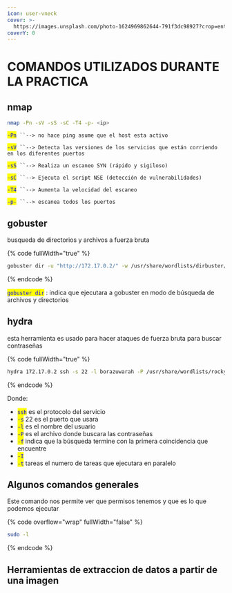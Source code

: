 ```yaml
---
icon: user-vneck
cover: >-
  https://images.unsplash.com/photo-1624969862644-791f3dc98927?crop=entropy&cs=srgb&fm=jpg&ixid=M3wxOTcwMjR8MHwxfHNlYXJjaHwxMHx8SEFDS0lOR3xlbnwwfHx8fDE3Mjc3MzQwMDR8MA&ixlib=rb-4.0.3&q=85
coverY: 0
---
```


# COMANDOS UTILIZADOS DURANTE LA PRACTICA

## nmap

```bash
nmap -Pn -sV -sS -sC -T4 -p- <ip>
```

<mark style="color:blue;">`-Pn`</mark>` ``--> no hace ping asume que el host esta activo`

<mark style="color:blue;">`-sV`</mark>` ``--> Detecta las versiones de los servicios que están corriendo en los diferentes puertos`

<mark style="color:blue;">`-sS`</mark>` ``--> Realiza un escaneo SYN (rápido y sigiloso)`

<mark style="color:blue;">`-sC`</mark>` ``--> Ejecuta el script NSE (detección de vulnerabilidades)`

<mark style="color:blue;">`-T4`</mark>` ``--> Aumenta la velocidad del escaneo`

<mark style="color:blue;">`-p-`</mark>` ``--> escanea todos los puertos`

## gobuster

busqueda de directorios y archivos a fuerza bruta

{% code fullWidth="true" %}
```bash
gobuster dir -u "http://172.17.0.2/" -w /usr/share/wordlists/dirbuster/directory-list-2.3-medium.txt
```
{% endcode %}

<mark style="color:blue;">`gobuster dir`</mark> : indica que ejecutara a gobuster en modo de búsqueda de archivos y directorios

## hydra

esta herramienta es usado para hacer ataques de fuerza bruta para buscar contraseñas

{% code fullWidth="true" %}
```bash
hydra 172.17.0.2 ssh -s 22 -l borazuwarah -P /usr/share/wordlists/rockyou.txt -f -I -t 64
```
{% endcode %}

Donde:

* <mark style="color:blue;">`ssh`</mark>  es el protocolo del servicio
* <mark style="color:blue;">`-s`</mark> 22 es el puerto que usara
* <mark style="color:blue;">`-l`</mark> es el nombre del usuario
* <mark style="color:blue;">`-P`</mark> es el archivo donde buscara las contraseñas
* <mark style="color:blue;">`-f`</mark> indica que la búsqueda termine con la primera coincidencia que encuentre
* <mark style="color:blue;">`-I`</mark>&#x20;
* <mark style="color:blue;">`-t`</mark> tareas el numero de tareas que ejecutara en paralelo

## Algunos comandos generales&#x20;

Este comando nos permite ver que permisos tenemos y que es lo que podemos ejecutar

{% code overflow="wrap" fullWidth="false" %}
```bash
sudo -l
```
{% endcode %}

## Herramientas de extraccion de datos a partir de una imagen

